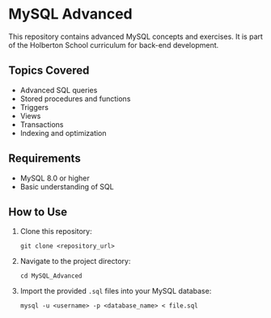 # MySQL Advanced

This repository contains advanced MySQL concepts and exercises. It is part of the Holberton School curriculum for back-end development.

## Topics Covered

- Advanced SQL queries
- Stored procedures and functions
- Triggers
- Views
- Transactions
- Indexing and optimization

## Requirements

- MySQL 8.0 or higher
- Basic understanding of SQL

## How to Use

1. Clone this repository:
	```
	git clone <repository_url>
	```
2. Navigate to the project directory:
	```
	cd MySQL_Advanced
	```
3. Import the provided `.sql` files into your MySQL database:
	```
	mysql -u <username> -p <database_name> < file.sql
